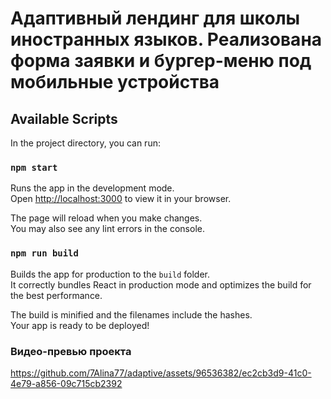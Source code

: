 # Адаптивный лендинг для школы иностранных языков. Реализована форма заявки и бургер-меню под мобильные устройства

## Available Scripts

In the project directory, you can run:

### `npm start`

Runs the app in the development mode.\
Open [http://localhost:3000](http://localhost:3000) to view it in your browser.

The page will reload when you make changes.\
You may also see any lint errors in the console.

### `npm run build`

Builds the app for production to the `build` folder.\
It correctly bundles React in production mode and optimizes the build for the best performance.

The build is minified and the filenames include the hashes.\
Your app is ready to be deployed!

### Видео-превью проекта


https://github.com/7Alina77/adaptive/assets/96536382/ec2cb3d9-41c0-4e79-a856-09c715cb2392


